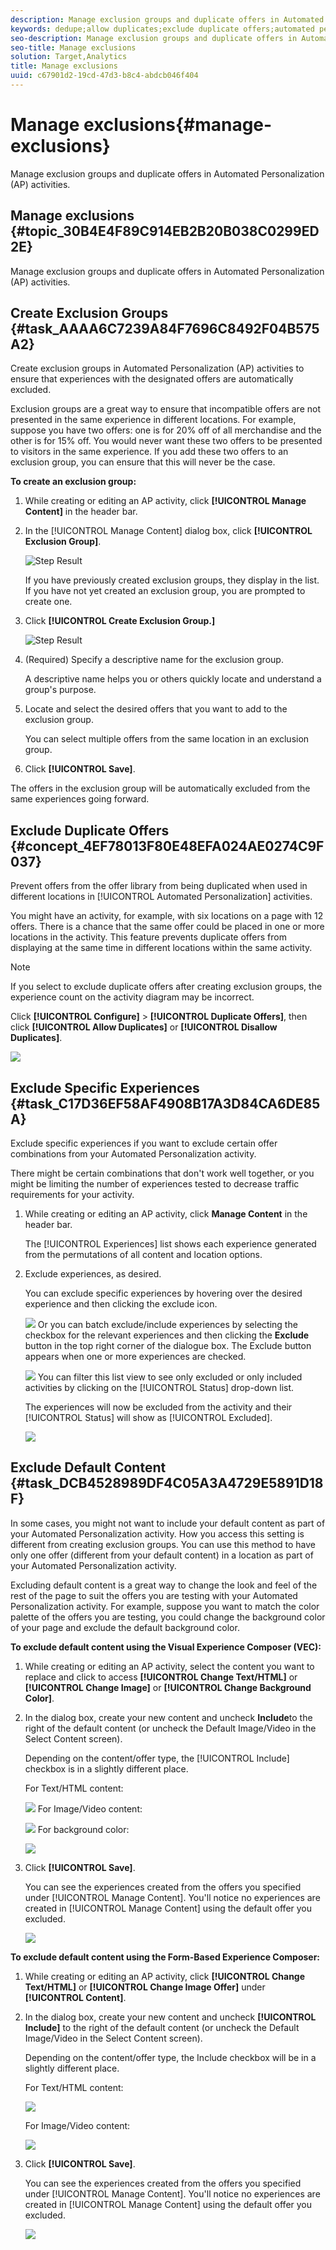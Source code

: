 ```yaml
---
description: Manage exclusion groups and duplicate offers in Automated Personalization (AP) activities.
keywords: dedupe;allow duplicates;exclude duplicate offers;automated personalization;disallow duplicate offers
seo-description: Manage exclusion groups and duplicate offers in Automated Personalization (AP) activities.
seo-title: Manage exclusions
solution: Target,Analytics
title: Manage exclusions
uuid: c67901d2-19cd-47d3-b8c4-abdcb046f404
---
```


# Manage exclusions{#manage-exclusions}

Manage exclusion groups and duplicate offers in Automated Personalization (AP) activities.

## Manage exclusions {#topic_30B4E4F89C914EB2B20B038C0299ED2E}

Manage exclusion groups and duplicate offers in Automated Personalization (AP) activities. 

## Create Exclusion Groups {#task_AAAA6C7239A84F7696C8492F04B575A2}

Create exclusion groups in Automated Personalization (AP) activities to ensure that experiences with the designated offers are automatically excluded. 

Exclusion groups are a great way to ensure that incompatible offers are not presented in the same experience in different locations. For example, suppose you have two offers: one is for 20% off of all merchandise and the other is for 15% off. You would never want these two offers to be presented to visitors in the same experience. If you add these two offers to an exclusion group, you can ensure that this will never be the case.

**To create an exclusion group:** 

1. While creating or editing an AP activity, click **[!UICONTROL Manage Content]** in the header bar.
1. In the [!UICONTROL Manage Content] dialog box, click **[!UICONTROL Exclusion Group]**.

   ![Step Result](assets/exclusion_group_create.png)

   If you have previously created exclusion groups, they display in the list. If you have not yet created an exclusion group, you are prompted to create one. 
1. Click **[!UICONTROL Create Exclusion Group.]**

   ![Step Result](assets/exclusion_group_create_dialog.png)

1. (Required) Specify a descriptive name for the exclusion group.

   A descriptive name helps you or others quickly locate and understand a group's purpose. 
1. Locate and select the desired offers that you want to add to the exclusion group.

   You can select multiple offers from the same location in an exclusion group. 
1. Click **[!UICONTROL Save]**.

The offers in the exclusion group will be automatically excluded from the same experiences going forward. 

## Exclude Duplicate Offers {#concept_4EF78013F80E48EFA024AE0274C9F037}

Prevent offers from the offer library from being duplicated when used in different locations in [!UICONTROL Automated Personalization] activities. 

You might have an activity, for example, with six locations on a page with 12 offers. There is a chance that the same offer could be placed in one or more locations in the activity. This feature prevents duplicate offers from displaying at the same time in different locations within the same activity. 

>[!NOTE]
>
>If you select to exclude duplicate offers after creating exclusion groups, the experience count on the activity diagram may be incorrect. 

Click **[!UICONTROL Configure]** > **[!UICONTROL Duplicate Offers]**, then click **[!UICONTROL Allow Duplicates]** or **[!UICONTROL Disallow Duplicates]**. 

![](assets/duplicate_offers.png)

## Exclude Specific Experiences {#task_C17D36EF58AF4908B17A3D84CA6DE85A}

Exclude specific experiences if you want to exclude certain offer combinations from your Automated Personalization activity. 

There might be certain combinations that don't work well together, or you might be limiting the number of experiences tested to decrease traffic requirements for your activity. 

1. While creating or editing an AP activity, click **Manage Content** in the header bar.

   The [!UICONTROL Experiences] list shows each experience generated from the permutations of all content and location options. 

1. Exclude experiences, as desired.

   You can exclude specific experiences by hovering over the desired experience and then clicking the exclude icon. 

   ![](assets/exclude_exp_1.png)
   Or you can batch exclude/include experiences by selecting the checkbox for the relevant experiences and then clicking the **Exclude** button in the top right corner of the dialogue box. The Exclude button appears when one or more experiences are checked. 

   ![](assets/exclude_exp_2.png)
   You can filter this list view to see only excluded or only included activities by clicking on the [!UICONTROL Status] drop-down list. 

   The experiences will now be excluded from the activity and their [!UICONTROL Status] will show as [!UICONTROL Excluded]. 

   ![](assets/exclude_exp_3.png)

## Exclude Default Content {#task_DCB4528989DF4C05A3A4729E5891D18F}

In some cases, you might not want to include your default content as part of your Automated Personalization activity. How you access this setting is different from creating exclusion groups. You can use this method to have only one offer (different from your default content) in a location as part of your Automated Personalization activity. 

Excluding default content is a great way to change the look and feel of the rest of the page to suit the offers you are testing with your Automated Personalization activity. For example, suppose you want to match the color palette of the offers you are testing, you could change the background color of your page and exclude the default background color. 

**To exclude default content using the Visual Experience Composer (VEC):** 

1. While creating or editing an AP activity, select the content you want to replace and click to access **[!UICONTROL Change Text/HTML]** or **[!UICONTROL Change Image]** or **[!UICONTROL Change Background Color]**.
1. In the dialog box, create your new content and uncheck **Include**to the right of the default content (or uncheck the Default Image/Video in the Select Content screen).

   Depending on the content/offer type, the [!UICONTROL Include] checkbox is in a slightly different place. 

   For Text/HTML content: 

   ![](assets/exclude_content_vec_1.png)
   For Image/Video content: 

   ![](assets/exclude_content_vec_2.png)
   For background color: 

   ![](assets/exclude_content_vec_3.png)
   
1. Click **[!UICONTROL Save]**.

   You can see the experiences created from the offers you specified under [!UICONTROL Manage Content]. You'll notice no experiences are created in [!UICONTROL Manage Content] using the default offer you excluded. 

   ![](assets/exclude_content_vec_4.png)

**To exclude default content using the Form-Based Experience Composer:** 

1. While creating or editing an AP activity, click **[!UICONTROL Change Text/HTML]** or **[!UICONTROL Change Image Offer]** under **[!UICONTROL Content]**. 
1. In the dialog box, create your new content and uncheck **[!UICONTROL Include]** to the right of the default content (or uncheck the Default Image/Video in the Select Content screen). 

   Depending on the content/offer type, the Include checkbox will be in a slightly different place. 

   For Text/HTML content: 

   ![](assets/exclude_content_form_1.png)

   For Image/Video content: 

   ![](assets/exclude_content_form_2.png)

1. Click **[!UICONTROL Save]**. 

   You can see the experiences created from the offers you specified under [!UICONTROL Manage Content]. You'll notice no experiences are created in [!UICONTROL Manage Content] using the default offer you excluded. 

   ![](assets/exclude_content_form_3.png)
